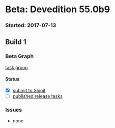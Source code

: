 # Beta: Devedition 55.0b9

### Started: 2017-07-13

## Build 1

### Beta Graph
[task group](https://tools.taskcluster.net/push-inspector/#/xhYnPOMqQkejx_bk2PcI9Q)


#### Status
- [x] [submit to Shipit](https://wiki.mozilla.org/Release:Release_Automation_on_Mercurial:Starting_a_Release#Submit_to_Ship_It)
- [ ] [published release tasks](../how-tos/relpro.md#4-publish-release)

### Issues
- none


